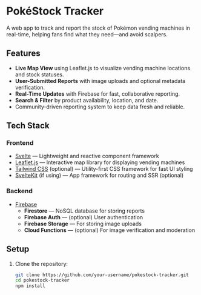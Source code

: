 # PokéStock Tracker 

A web app to track and report the stock of Pokémon vending machines in real-time, helping fans find what they need—and avoid scalpers.

##  Features

-  **Live Map View** using Leaflet.js to visualize vending machine locations and stock statuses.
-  **User-Submitted Reports** with image uploads and optional metadata verification.
-  **Real-Time Updates** with Firebase for fast, collaborative reporting.
-  **Search & Filter** by product availability, location, and date.
-  Community-driven reporting system to keep data fresh and reliable.

##  Tech Stack

### Frontend
- [Svelte](https://svelte.dev/) — Lightweight and reactive component framework
- [Leaflet.js](https://leafletjs.com/) — Interactive map library for displaying vending machines
- [Tailwind CSS](https://tailwindcss.com/) (optional) — Utility-first CSS framework for fast UI styling
- [SvelteKit](https://kit.svelte.dev/) (if using) — App framework for routing and SSR (optional)

### Backend
- [Firebase](https://firebase.google.com/)
  - **Firestore** — NoSQL database for storing reports
  - **Firebase Auth** — (optional) User authentication
  - **Firebase Storage** — For storing image uploads
  - **Cloud Functions** — (optional) For image verification and moderation

## Setup

1. Clone the repository:
   ```bash
   git clone https://github.com/your-username/pokestock-tracker.git
   cd pokestock-tracker
   npm install
